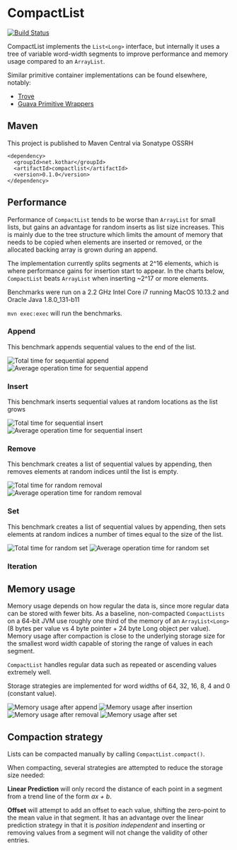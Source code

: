 # CompactList

[![Build Status](https://travis-ci.org/kothar/compactlist.svg?branch=master)](https://travis-ci.org/kothar/compactlist)

CompactList implements the `List<Long>` interface, but internally it uses a tree of variable word-width segments to improve
performance and memory usage compared to an `ArrayList`.

Similar primitive container implementations can be found elsewhere, notably:

  * [Trove][1]
  * [Guava Primitive Wrappers][2]
  
[1]: https://bitbucket.org/trove4j/trove
[2]: https://google.github.io/guava/releases/19.0/api/docs/com/google/common/primitives/Ints.html#asList(int...)

## Maven

This project is published to Maven Central via Sonatype OSSRH

```
<dependency>
  <groupId>net.kothar</groupId>
  <artifactId>compactlist</artifactId>
  <version>0.1.0</version>
</dependency>
```

## Performance

Performance of `CompactList` tends to be worse than `ArrayList` for small lists, but gains an advantage 
for random inserts as list size increases. This is mainly due to the tree structure which limits the
amount of memory that needs to be copied when elements are inserted or removed, or the allocated backing 
array is grown during an append.

The implementation currently splits segments at 2^16 elements, which is where performance gains for insertion start to appear.
In the charts below, `CompactList` beats `ArrayList` when inserting ~2^17 or more elements.

Benchmarks were run on a 2.2 GHz Intel Core i7 running MacOS 10.13.2 and Oracle Java 1.8.0_131-b11

`mvn exec:exec` will run the benchmarks.
 
### Append
This benchmark appends sequential values to the end of the list.

![Total time for sequential append](img/append.png)
![Average operation time for sequential append](img/append_op.png)

### Insert
This benchmark inserts sequential values at random locations as the list grows

![Total time for sequential insert](img/insert.png)
![Average operation time for sequential insert](img/insert_op.png)

### Remove
This benchmark creates a list of sequential values by appending, then removes
elements at random indices until the list is empty.

![Total time for random removal](img/remove.png)
![Average operation time for random removal](img/remove_op.png)

### Set
This benchmark creates a list of sequential values by appending, then sets
elements at random indices a number of times equal to the size of the list.

![Total time for random set](img/set.png)
![Average operation time for random set](img/set_op.png)

### Iteration

## Memory usage

Memory usage depends on how regular the data is, since more regular data can be stored with fewer bits. As a baseline,
non-compacted `CompactLists` on a 64-bit JVM use roughly one third of the memory of an `ArrayList<Long>`
(8 bytes per value vs 4 byte pointer + 24 byte Long object per value). Memory usage after compaction
is close to the underlying storage size for the smallest word width capable of storing the range of values in each segment.

`CompactList` handles regular data such as repeated or ascending values extremely well.

Storage strategies are implemented for word widths of 64, 32, 16, 8, 4 and 0 (constant value).

![Memory usage after append](img/append_mem.png)
![Memory usage after insertion](img/insert_mem.png)
![Memory usage after removal](img/remove_mem.png)
![Memory usage after set](img/set_mem.png)

## Compaction strategy

Lists can be compacted manually by calling `CompactList.compact()`.

When compacting, several strategies are attempted to reduce the storage size needed:

**Linear Prediction** will only record the distance of each point in a segment from a trend line of the form *ax + b*.

**Offset** will attempt to add an offset to each value, shifting the zero-point to the mean value in that segment. It has
an advantage over the linear prediction strategy in that it is *position independent* and inserting or removing values
from a segment will not change the validity of other entries.
